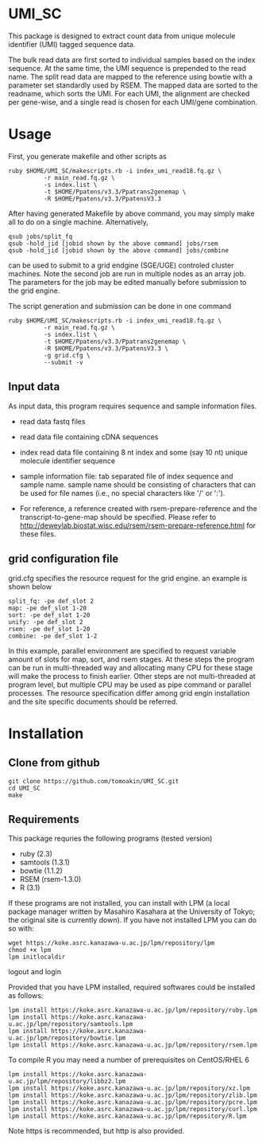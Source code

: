 # UMI_SC
This package is designed to extract count data from unique molecule identifier (UMI) tagged
sequence data.

The bulk read data are first sorted to individual samples based on the index sequence.
At the same time, the UMI sequence is prepended to the read name.
The split read data are mapped to the reference using bowtie with a parameter set standardly
used by RSEM.
The mapped data are sorted to the readname, which sorts the UMI.
For each UMI, the alignment are checked per gene-wise, and a single read is chosen for each UMI/gene combination.


# Usage
First, you generate makefile and other scripts as

    ruby $HOME/UMI_SC/makescripts.rb -i index_umi_read18.fq.gz \
              -r main_read.fq.gz \
              -s index.list \
              -t $HOME/Ppatens/v3.3/Ppatrans2genemap \
              -R $HOME/Ppatens/v3.3/PpatensV3.3 

After having generated Makefile by above command, you may simply
    make all
to do on a single machine.
Alternatively,

    qsub jobs/split_fq
    qsub -hold_jid [jobid shown by the above command] jobs/rsem
    qsub -hold_jid [jobid shown by the above command] jobs/combine

can be used to submit to a grid endgine (SGE/UGE) controled cluster machines. 
Note the second job are run in multiple nodes as an array job.  
The parameters for the job may be edited manually
before submission to the grid engine.

The script generation and submission can be done in one command

    ruby $HOME/UMI_SC/makescripts.rb -i index_umi_read18.fq.gz \
              -r main_read.fq.gz \
              -s index.list \
              -t $HOME/Ppatens/v3.3/Ppatrans2genemap \
              -R $HOME/Ppatens/v3.3/PpatensV3.3 \
              -g grid.cfg \
              --submit -v

## Input data
As input data, this program requires sequence and sample information files. 
* read data fastq files
 * read data file containing cDNA sequences 
 * index read data file containing 8 nt index and some (say 10 nt) unique molecule identifier sequence
 * sample information file: tab separated file of index sequence and sample name. sample name should be consisting of characters that can be used for file names (i.e., no special characters like '/' or ':').

* For reference, a reference created with rsem-prepare-reference and the transcript-to-gene-map
should be specified. Please refer to http://deweylab.biostat.wisc.edu/rsem/rsem-prepare-reference.html
for these files.

## grid configuration file
grid.cfg specifies the resource request for the grid engine.
an example is shown below

    split_fq: -pe def_slot 2
    map: -pe def_slot 1-20
    sort: -pe def_slot 1-20
    unify: -pe def_slot 2
    rsem: -pe def_slot 1-20
    combine: -pe def_slot 1-2

In this example, parallel environment are specified to request variable amount of slots for 
map, sort, and rsem stages. At these steps the program can be run in multi-threaded way and
allocating many CPU for these stage will make the process to finish earlier. Other steps are not
multi-threaded at program level, but multiple CPU may be used as pipe command or parallel processes.
The resource specification differ among grid engin installation and the site specific documents
should be referred.


# Installation
## Clone from github

    git clone https://github.com/tomoakin/UMI_SC.git
    cd UMI_SC
    make

## Requirements
This package requries the following programs (tested version)
* ruby (2.3)
* samtools (1.3.1)
* bowtie (1.1.2)
* RSEM (rsem-1.3.0)
* R (3.1)

If these programs are not installed, you can install with LPM (a local package manager written by Masahiro Kasahara 
at the University of Tokyo; the original site is currently down).
If you have not installed LPM you can do so with:

    wget https://koke.asrc.kanazawa-u.ac.jp/lpm/repository/lpm
    chmod +x lpm
    lpm initlocaldir

logout and login

Provided that you have LPM installed, required softwares could be installed as follows:

    lpm install https://koke.asrc.kanazawa-u.ac.jp/lpm/repository/ruby.lpm
    lpm install https://koke.asrc.kanazawa-u.ac.jp/lpm/repository/samtools.lpm
    lpm install https://koke.asrc.kanazawa-u.ac.jp/lpm/repository/bowtie.lpm
    lpm install https://koke.asrc.kanazawa-u.ac.jp/lpm/repository/rsem.lpm

To compile R you may need a number of prerequisites on CentOS/RHEL 6

    lpm install https://koke.asrc.kanazawa-u.ac.jp/lpm/repository/libbz2.lpm
    lpm install https://koke.asrc.kanazawa-u.ac.jp/lpm/repository/xz.lpm
    lpm install https://koke.asrc.kanazawa-u.ac.jp/lpm/repository/zlib.lpm
    lpm install https://koke.asrc.kanazawa-u.ac.jp/lpm/repository/pcre.lpm
    lpm install https://koke.asrc.kanazawa-u.ac.jp/lpm/repository/curl.lpm
    lpm install https://koke.asrc.kanazawa-u.ac.jp/lpm/repository/R.lpm

Note https is recommended, but http is also provided.

